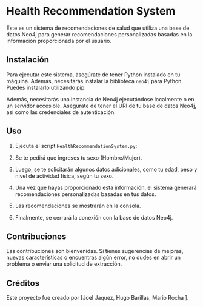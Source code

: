# Health Recommendation System

Este es un sistema de recomendaciones de salud que utiliza una base de datos Neo4j para generar recomendaciones personalizadas basadas en la información proporcionada por el usuario.

## Instalación

Para ejecutar este sistema, asegúrate de tener Python instalado en tu máquina. Además, necesitarás instalar la biblioteca `neo4j` para Python. Puedes instalarlo utilizando pip:

Además, necesitarás una instancia de Neo4j ejecutándose localmente o en un servidor accesible. Asegúrate de tener el URI de tu base de datos Neo4j, así como las credenciales de autenticación.

## Uso

1. Ejecuta el script `HealthRecommendationSystem.py`:

2. Se te pedirá que ingreses tu sexo (Hombre/Mujer).

3. Luego, se te solicitarán algunos datos adicionales, como tu edad, peso y nivel de actividad física, según tu sexo.

4. Una vez que hayas proporcionado esta información, el sistema generará recomendaciones personalizadas basadas en tus datos.

5. Las recomendaciones se mostrarán en la consola.

6. Finalmente, se cerrará la conexión con la base de datos Neo4j.

## Contribuciones

Las contribuciones son bienvenidas. Si tienes sugerencias de mejoras, nuevas características o encuentras algún error, no dudes en abrir un problema o enviar una solicitud de extracción.

## Créditos

Este proyecto fue creado por [Joel Jaquez, Hugo Barillas, Mario Rocha ].


